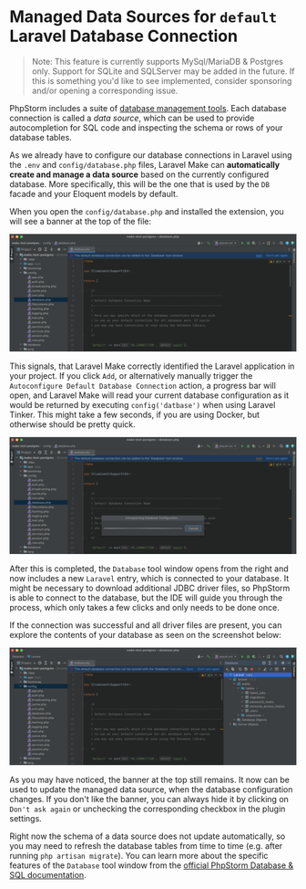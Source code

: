 # Managed Data Sources for `default` Laravel Database Connection

> Note: This feature is currently supports MySql/MariaDB & Postgres only. Support for SQLite and SQLServer may be added in the future. If this is something you'd like to see implemented, consider sponsoring and/or opening a corresponding issue.

PhpStorm includes a suite of [database management tools](https://www.jetbrains.com/help/phpstorm/relational-databases.html). Each database connection is called a _data source_, which can be used to provide autocompletion for SQL code and inspecting the schema or rows of your database tables.

As we already have to configure our database connections in Laravel using the `.env` and `config/database.php` files, Laravel Make can **automatically create and manage a data source** based on the currently configured database. More specifically, this will be the one that is used by the `DB` facade and your Eloquent models by default. 

When you open the `config/database.php` and installed the extension, you will see a banner at the top of the file:

![](images/data-sources/banner.png)

This signals, that Laravel Make correctly identified the Laravel application in your project. If you click `Add`, or alternatively manually trigger the `Autoconfigure Default Database Connection` action, a progress bar will open, and Laravel Make will read your current database configuration as it would be returned by executing `config('datbase')` when using Laravel Tinker. This might take a few seconds, if you are using Docker, but otherwise should be pretty quick.

![](images/data-sources/introspection.png)

After this is completed, the `Database` tool window opens from the right and now includes a new `Laravel` entry, which is connected to your database. It might be necessary to download additional JDBC driver files, so PhpStorm is able to connect to the database, but the IDE will guide you through the process, which only takes a few clicks and only needs to be done once.

If the connection was successful and all driver files are present, you can explore the contents of your database as seen on the screenshot below:

![](images/data-sources/success.png)

As you may have noticed, the banner at the top still remains. It now can be used to update the managed data source, when the database configuration changes. If you don't like the banner, you can always hide it by clicking on `Don't ask again` or unchecking the corresponding checkbox in the plugin settings.

Right now the schema of a data source does not update automatically, so you may need to refresh the database tables from time to time (e.g. after running `php artisan migrate`). You can learn more about the specific features of the `Database` tool window from the [official PhpStorm Database & SQL documentation](https://www.jetbrains.com/help/phpstorm/relational-databases.html).
